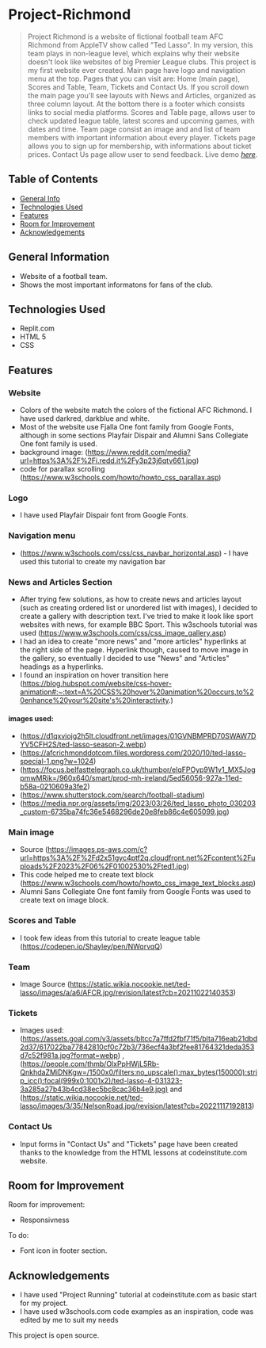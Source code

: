 # Project-Richmond
> Project Richmond is a website of fictional football team AFC Richmond from AppleTV show called "Ted Lasso". In my version, this team plays in non-league level, which explains why their website doesn't look like websites of big Premier League clubs. This project is my first website ever created.
Main page have logo and navigation menu at the top. Pages that you can visit are: Home (main page), Scores and Table, Team, Tickets and Contact Us. If you scroll down the main page you'll see layouts with News and Articles, organized as three column layout. At the bottom there is a footer which consists links to social media platforms.
Scores and Table page, allows user to check updated league table, latest scores and upcoming games, with dates and time.
Team page consist an image and and list of team members with important information about every player.
Tickets page allows you to sign up for membership, with informations about ticket prices.
Contact Us page allow user to send feedback.
> Live demo [_here_](https://project-richmond.rafal9104.repl.co/index.html). 

## Table of Contents
* [General Info](#general-information)
* [Technologies Used](#technologies-used)
* [Features](#features)
* [Room for Improvement](#room-for-improvement)
* [Acknowledgements](#acknowledgements)



## General Information
- Website of a football team.
- Shows the most important informatons for fans of the club.


## Technologies Used
- Replit.com
- HTML 5
- CSS


## Features
### Website
- Colors of the website match the colors of the fictional AFC Richmond. I have used darkred, darkblue and white.
- Most of the website use Fjalla One font family from Google Fonts, although in some sections Playfair Dispair and Alumni Sans Collegiate One font family is used.
- background image: (https://www.reddit.com/media?url=https%3A%2F%2Fi.redd.it%2Fy3p23j6qtv661.jpg)
- code for parallax scrolling (https://www.w3schools.com/howto/howto_css_parallax.asp)
### Logo
- I have used Playfair Dispair font from Google Fonts.
### Navigation menu
- (https://www.w3schools.com/css/css_navbar_horizontal.asp) - I have used this tutorial to create my navigation bar
### News and Articles Section
- After trying few solutions, as how to create news and articles layout (such as creating ordered list or unordered list with images), I decided to create a gallery with description text. I've tried to make it look like sport websites with news, for example BBC Sport. This w3schools tutorial was used (https://www.w3schools.com/css/css_image_gallery.asp)
- I had an idea to create "more news" and "more articles" hyperlinks at the right side of the page. Hyperlink though, caused to move image in the gallery, so eventually I decided to use "News" and "Articles" headings as a hyperlinks.
- I found an inspiration on hover transition here (https://blog.hubspot.com/website/css-hover-animation#:~:text=A%20CSS%20hover%20animation%20occurs,to%20enhance%20your%20site's%20interactivity.)
#### images used: 
- (https://d1qxviojg2h5lt.cloudfront.net/images/01GVNBMPRD70SWAW7DYV5CFH2S/ted-lasso-season-2.webp)
- (https://afcrichmonddotcom.files.wordpress.com/2020/10/ted-lasso-special-1.png?w=1024)
- (https://focus.belfasttelegraph.co.uk/thumbor/elqFPOyp9W1v1_MX5JogpmwMRik=/960x640/smart/prod-mh-ireland/5ed56056-927a-11ed-b58a-0210609a3fe2)
- (https://www.shutterstock.com/search/football-stadium)
- (https://media.npr.org/assets/img/2023/03/26/ted_lasso_photo_030203_custom-6735ba74fc36e5468296de20e8feb86c4e605099.jpg)
### Main image
- Source (https://images.ps-aws.com/c?url=https%3A%2F%2Fd2x51gyc4ptf2q.cloudfront.net%2Fcontent%2Fuploads%2F2023%2F06%2F01002530%2Fted1.jpg)
- This code helped me to create text block (https://www.w3schools.com/howto/howto_css_image_text_blocks.asp)
- Alumni Sans Collegiate One font family from Google Fonts was used to create text on image block.
### Scores and Table
- I took few ideas from this tutorial to create league table (https://codepen.io/Shayley/pen/NWqrvqQ)
### Team
- Image Source (https://static.wikia.nocookie.net/ted-lasso/images/a/a6/AFCR.jpg/revision/latest?cb=20211022140353)
### Tickets
- Images used: (https://assets.goal.com/v3/assets/bltcc7a7ffd2fbf71f5/blta716eab21dbd2d37/617022ba77842810cf0c72b3/736ecf4a3bf2fee81764321deda353d7c52f981a.jpg?format=webp) , (https://people.com/thmb/OlxPpHWjL5Rb-QnkhdaZMiDNKgw=/1500x0/filters:no_upscale():max_bytes(150000):strip_icc():focal(999x0:1001x2)/ted-lasso-4-031323-3a285a27b43b4cd38ec5bc8cac36b4e9.jpg) and (https://static.wikia.nocookie.net/ted-lasso/images/3/35/NelsonRoad.jpg/revision/latest?cb=20221117192813)
### Contact Us 
- Input forms in "Contact Us" and "Tickets" page have been created thanks to the knowledge from the HTML lessons at codeinstitute.com website.



## Room for Improvement

Room for improvement:
- Responsivness

To do:
- Font icon in footer section.



## Acknowledgements

- I have used "Project Running" tutorial at codeinstitute.com as basic start for my project.
- I have used w3schools.com code examples as an inspiration, code was edited by me to suit my needs





This project is open source.
